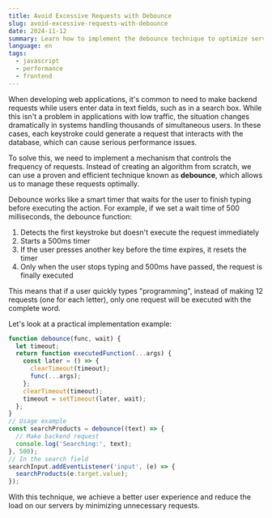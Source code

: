 ```yaml
---
title: Avoid Excessive Requests with Debounce
slug: avoid-excessive-requests-with-debounce
date: 2024-11-12
summary: Learn how to implement the debounce technique to optimize server requests and improve your application's performance.
language: en
tags:
  - javascript
  - performance
  - frontend
---
```


When developing web applications, it's common to need to make backend requests while users enter data in text fields, such as in a search box. While this isn't a problem in applications with low traffic, the situation changes dramatically in systems handling thousands of simultaneous users. In these cases, each keystroke could generate a request that interacts with the database, which can cause serious performance issues.

To solve this, we need to implement a mechanism that controls the frequency of requests. Instead of creating an algorithm from scratch, we can use a proven and efficient technique known as **debounce**, which allows us to manage these requests optimally.

Debounce works like a smart timer that waits for the user to finish typing before executing the action. For example, if we set a wait time of 500 milliseconds, the debounce function:

1. Detects the first keystroke but doesn't execute the request immediately
2. Starts a 500ms timer
3. If the user presses another key before the time expires, it resets the timer
4. Only when the user stops typing and 500ms have passed, the request is finally executed

This means that if a user quickly types "programming", instead of making 12 requests (one for each letter), only one request will be executed with the complete word.

Let's look at a practical implementation example:
```jsx
function debounce(func, wait) {
  let timeout;
  return function executedFunction(...args) {
    const later = () => {
      clearTimeout(timeout);
      func(...args);
    };
    clearTimeout(timeout);
    timeout = setTimeout(later, wait);
  };
}
// Usage example
const searchProducts = debounce((text) => {
  // Make backend request
  console.log('Searching:', text);
}, 500);
// In the search field
searchInput.addEventListener('input', (e) => {
  searchProducts(e.target.value);
});
```
With this technique, we achieve a better user experience and reduce the load on our servers by minimizing unnecessary requests.
